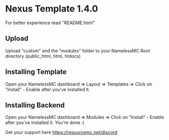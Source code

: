 # Nexus Template 1.4.0

For better experience read "README.html"

## Upload
Upload "custom" and the "modules" folder to your NamelessMC Root directory (public_html, html, htdocs)

## Installing Template
Open your NamelessMC dashboard => Layout => Templates => Click on "Install" - Enable after you've installed it.

## Installing Backend
Open your NamelessMC dashboard => Modules => Click on "Install" - Enable after you've installed it. You're done :)

Get your support here https://resourcemc.net/discord
